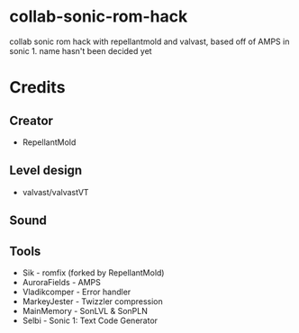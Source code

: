 # collab-sonic-rom-hack
collab sonic rom hack with repellantmold and valvast, based off of AMPS in sonic 1.
name hasn't been decided yet

# Credits
## Creator
* RepellantMold
## Level design
* valvast/valvastVT
## Sound

## Tools
* Sik - romfix (forked by RepellantMold)
* AuroraFields - AMPS
* Vladikcomper - Error handler
* MarkeyJester - Twizzler compression
* MainMemory - SonLVL & SonPLN
* Selbi - Sonic 1: Text Code Generator
